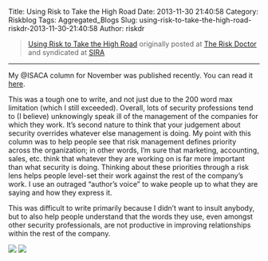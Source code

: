 Title: Using Risk to Take the High Road
Date: 2013-11-30 21:40:58
Category: Riskblog
Tags: Aggregated_Blogs
Slug: using-risk-to-take-the-high-road-riskdr-2013-11-30-21:40:58
Author: riskdr

>[Using Risk to Take the High Road](http://riskdr.com/2013/11/30/using-risk-to-take-the-high-road/) originally posted at [The Risk Doctor](http://riskdr.com) and syndicated at [SIRA](http://societyinforisk.org)
***
My @ISACA column for November was published recently. You can read it [here](http://www.isaca.org/About-ISACA/-ISACA-Newsletter/Pages/at-ISACA-Volume-24-20-November-2013.aspx#2).

This was a tough one to write, and not just due to the 200 word max limitation (which I still exceeded). Overall, lots of security professions tend to (I believe) unknowingly speak ill of the management of the companies for which they work. It’s second nature to think that your judgement about security overrides whatever else management is doing. My point with this column was to help people see that risk management defines priority across the organization; in other words, I’m sure that marketing, accounting, sales, etc. think that whatever they are working on is far more important than what security is doing. Thinking about these priorities through a risk lens helps people level-set their work against the rest of the company’s work. I use an outraged “author’s voice” to wake people up to what they are saying and how they express it.

This was difficult to write primarily because I didn’t want to insult anybody, but to also help people understand that the words they use, even amongst other security professionals, are not productive in improving relationships within the rest of the company.

[![](http://feeds.wordpress.com/1.0/comments/riskdr.wordpress.com/208/)](http://feeds.wordpress.com/1.0/gocomments/riskdr.wordpress.com/208/) ![](http://stats.wordpress.com/b.gif?host=riskdr.com&blog=34767047&post=208&subd=riskdr&ref=&feed=1)



